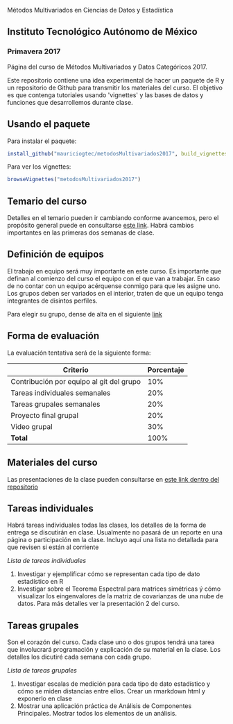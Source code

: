 


Métodos Multivariados en Ciencias de Datos y Estadística
## Instituto Tecnológico Autónomo de México
### Primavera 2017

Página del curso de Métodos Multivariados y Datos Categóricos 2017.

Este repositorio contiene una idea experimental de hacer un paquete de R y un repositorio de Github para transmitir los materiales del curso. El objetivo es que contenga tutoriales usando 'vignettes' y las bases de datos y funciones que desarrollemos durante clase.

## Usando el paquete

Para instalar el paquete:

```r
install_github("mauriciogtec/metodosMultivariados2017", build_vignettes= TRUE)
```

Para ver los vignettes:

```r
browseVignettes("metodosMultivariados2017")

```

## Temario del curso

Detalles en el temario pueden ir cambiando conforme avancemos, pero el propósito general puede en consultarse [este link](https://github.com/mauriciogtec/metodosMultivariados2017/blob/master/materiales_clase/temario.pdf). Habrá cambios importantes en las primeras dos semanas de clase.

## Definición de equipos

El trabajo en equipo será muy importante en este curso. Es importante que definan al comienzo del curso el equipo con el que van a trabajar. En caso de no contar con un equipo acérquense conmigo para que les asigne uno. Los grupos deben ser variados en el interior, traten de que un equipo tenga integrantes de disintos perfiles.

Para elegir su grupo, dense de alta en el siguiente [link](https://docs.google.com/spreadsheets/d/1KzvMqAbdNL7UYAn8ZFPj1BReXLmg773BDPVRAG0ivrA/edit?usp=sharing)

## Forma de evaluación 

La evaluación tentativa será de la siguiente forma:

| Criterio | Porcentaje |
| --- | --- |
|Contribución por equipo al git del grupo	| 10% |
|Tareas individuales semanales	|	20% |
|Tareas grupales semanales	|	20% |
|Proyecto final grupal		|	20% |
|Video grupal		|		30% |
| **Total** | 100% |

## Materiales del curso

Las presentaciones de la clase pueden consultarse en [este link dentro del repositorio](https://github.com/mauriciogtec/metodosMultivariados2017/tree/master/materiales_clase/presentaciones)


## Tareas individuales

Habrá tareas individuales todas las clases, los detalles de la forma de entrega se discutirán en clase. Usualmente no pasará de un reporte en una página o participación en la clase. Incluyo aquí una lista no detallada para que revisen si están al corriente

*Lista de tareas individuales*

1. Investigar y ejemplificar cómo se representan cada tipo de dato estadístico en R
2. Investigar sobre el Teorema Espectral para matrices simétricas ý cómo visualizar los eingenvalores de la matriz de covarianzas de una nube de datos. Para más detalles ver la presentación 2 del curso.

## Tareas grupales

Son el corazón del curso. Cada clase uno o dos grupos tendrá una tarea que involucrará programación y explicación de su material en la clase. Los detalles los dicutiré cada semana con cada grupo.

*Lista de tareas grupales*

1. Investigar escalas de medición para cada tipo de dato estadístico y cómo se miden distancias entre ellos. Crear un rmarkdown html y exponerlo en clase
2. Mostrar una aplicación práctica de Análisis de Componentes Principales. Mostrar todos los elementos de un análisis.

